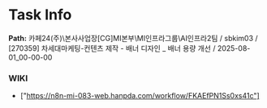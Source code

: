 # Task Info

**Path:** 카페24(주)\본사사업장\[CG]MI본부\MI인프라그룹\AI인프라2팀 / sbkim03 / [270359] 차세대마케팅-컨텐츠 제작 - 배너 디자인 _ 배너 용량 개선 / 2025-08-01_00-00-00

### WIKI
- ["https://n8n-mi-083-web.hanpda.com/workflow/FKAEfPN1Ss0xs41c"]

